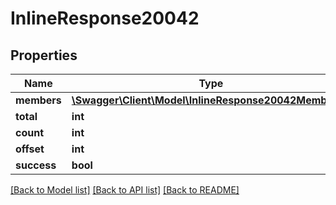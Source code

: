 # InlineResponse20042

## Properties
Name | Type | Description | Notes
------------ | ------------- | ------------- | -------------
**members** | [**\Swagger\Client\Model\InlineResponse20042Members[]**](InlineResponse20042Members.md) |  | [optional] 
**total** | **int** |  | [optional] 
**count** | **int** |  | [optional] 
**offset** | **int** |  | [optional] 
**success** | **bool** |  | [optional] 

[[Back to Model list]](../../README.md#documentation-for-models) [[Back to API list]](../../README.md#documentation-for-api-endpoints) [[Back to README]](../../README.md)

